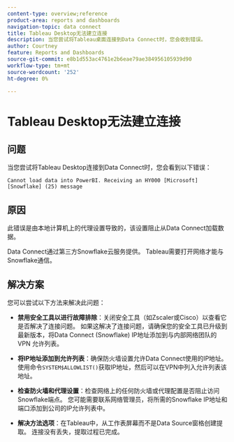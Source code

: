 ```yaml
---
content-type: overview;reference
product-area: reports and dashboards
navigation-topic: data connect
title: Tableau Desktop无法建立连接
description: 当您尝试将Tableau桌面连接到Data Connect时，您会收到错误。
author: Courtney
feature: Reports and Dashboards
source-git-commit: e8b1d553ac4761e2b6eae79ae384956105939d90
workflow-type: tm+mt
source-wordcount: '252'
ht-degree: 0%

---
```



# Tableau Desktop无法建立连接

## 问题

当您尝试将Tableau Desktop连接到Data Connect时，您会看到以下错误：

`Cannot load data into PowerBI. Receiving an HY000 [Microsoft][Snowflake] (25) message`

## 原因

此错误是由本地计算机上的代理设置导致的，该设置阻止从Data Connect加载数据。

Data Connect通过第三方Snowflake云服务提供。 Tableau需要打开网络才能与Snowflake通信。

## 解决方案

您可以尝试以下方法来解决此问题：

* **禁用安全工具以进行故障排除**：关闭安全工具（如Zscaler或Cisco）以查看它是否解决了连接问题。 如果这解决了连接问题，请确保您的安全工具已升级到最新版本，将Data Connect (Snowflake) IP地址添加到与内部网络团队的VPN 允许列表。

* **将IP地址添加到允许列表**：确保防火墙设置允许Data Connect使用的IP地址。 使用命令`SYSTEM$ALLOWLIST()`获取IP地址，然后可以在VPN中列入允许列表该地址。

* **检查防火墙和代理设置**：检查网络上的任何防火墙或代理配置是否阻止访问Snowflake端点。 您可能需要联系网络管理员，将所需的Snowflake IP地址和端口添加到公司的IP允许列表中。

* **解决方法选项**：在Tableau中，从工作表屏幕而不是Data Source窗格创建提取。 连接没有丢失，提取过程已完成。

